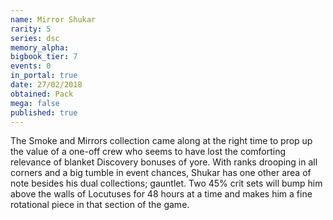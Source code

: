 ```yaml
---
name: Mirror Shukar
rarity: 5
series: dsc
memory_alpha:
bigbook_tier: 7
events: 0
in_portal: true
date: 27/02/2018
obtained: Pack
mega: false
published: true
---
```


The Smoke and Mirrors collection came along at the right time to prop up the value of a one-off crew who seems to have lost the comforting relevance of blanket Discovery bonuses of yore. With ranks drooping in all corners and a big tumble in event chances, Shukar has one other area of note besides his dual collections; gauntlet. Two 45% crit sets will bump him above the walls of Locutuses for 48 hours at a time and makes him a fine rotational piece in that section of the game.
